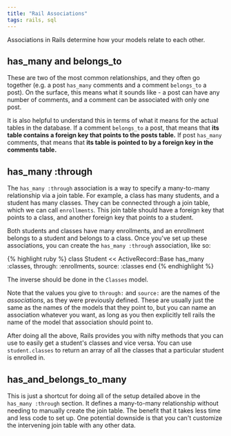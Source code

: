 ```yaml
---
title: "Rail Associations"
tags: rails, sql
---
```


Associations in Rails determine how your models relate to each other.

## has_many and belongs_to

These are two of the most common relationships, and they often go together (e.g. a post `has_many` comments and a comment `belongs_to` a post). On the surface, this means what it sounds like - a post can have any number of comments, and a comment can be associated with only one post.

It is also helpful to understand this in terms of what it means for the actual tables in the database. If a comment `belongs_to` a post, that means that **its table contains a foreign key that points to the posts table.** If post `has_many` comments, that means that **its table is pointed to by a foreign key in the comments table.**

## has_many :through

The `has_many :through` association is a way to specify a many-to-many relationship via a join table. For example, a class has many students, and a student has many classes. They can be connected through a join table, which we can call `enrollments`. This join table should have a foreign key that points to a class, and another foreign key that points to a student.

Both students and classes have many enrollments, and an enrollment belongs to a student and belongs to a class. Once you've set up these associations, you can create the `has_many :through` association, like so:

{% highlight ruby %}
class Student << ActiveRecord::Base
  has_many :classes, through: :enrollments, source: :classes
end
{% endhighlight %}
    
The inverse should be done in the `Classes` model. 

Note that the values you give to `through:` and `source:` are the names of the <em>associations</em>, as they were previously defined. These are usually just the same as the names of the models that they point to, but you can name an association whatever you want, as long as you then explicitly tell rails the name of the model that association should point to.

After doing all the above, Rails provides you with nifty methods that you can use to easily get a student's classes and vice versa. You can use `student.classes` to return an array of all the classes that a particular student is enrolled in.

## has_and_belongs_to_many

This is just a shortcut for doing all of the setup detailed above in the `has_many :through` section. It defines a many-to-many relationship without needing to manually create the join table. The benefit that it takes less time and less code to set up. One potential downside is that you can't customize the intervening join table with any other data.